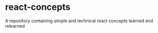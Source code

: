 # react-concepts
A repository containing simple and technical react concepts learned and relearned 
